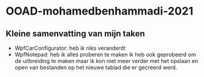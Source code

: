 # OOAD-mohamedbenhammadi-2021

## Kleine samenvatting van mijn taken


* WpfCarConfigurator: heb ik niks veranderdt
* WpfNotepad: heb ik alles proberen te maken ik heb ook geprobeerd om de uitbreiding te maken maar ik kon niet meer verder met het opslaan en open van bestanden op het nieuwe tablad die er gecreerd werd.


